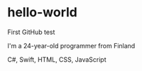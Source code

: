 # hello-world
First GitHub test

I'm a 24-year-old programmer from Finland

C#, Swift, HTML, CSS, JavaScript
